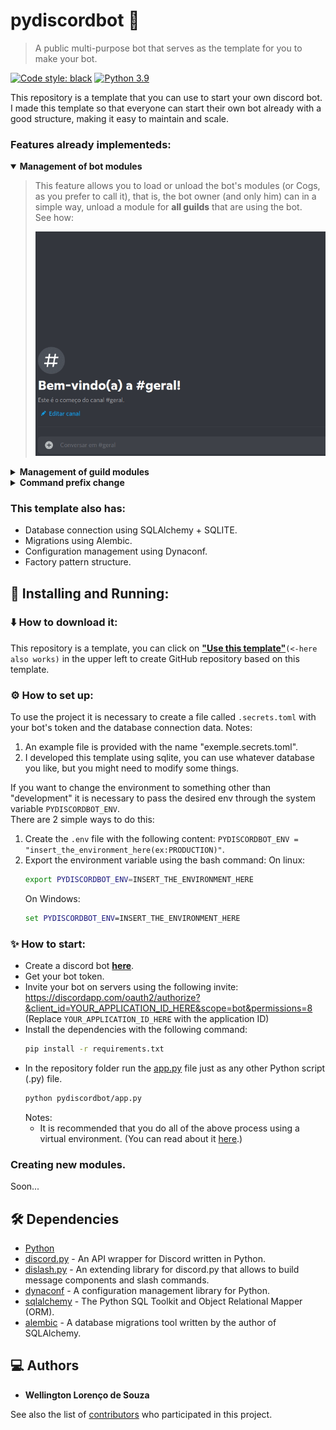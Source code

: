 # pydiscordbot 🤖
> A public multi-purpose bot that serves as the template for you to make your bot.  

[![Code style: black](https://img.shields.io/badge/code%20style-black-000000.svg)](https://github.com/psf/black)
[![Python 3.9](https://img.shields.io/badge/python-_>=_3.9-blue.svg)](https://www.python.org/downloads/release/python-390/)

This repository is a template that you can use to start your own discord bot.  
I made this template so that everyone can start their own bot already with a good structure, making it easy to maintain and scale.

### Features already implementeds:
<details open>
  <summary>
    <b>Management of bot modules</b>
  </summary>
  
  > This feature allows you to load or unload the bot's modules (or Cogs, as you prefer to call it), that is, the bot owner (and only him) can in a simple way, unload a module for **all guilds** that are using the bot.  
  See how:  
  > <p align="center">
  >  <img src=".github/preview/bot_module_manager_preview.gif" width="500"/>
  > </p>
  
</details>

<details>
  <summary>
    <b>Management of guild modules</b>
  </summary>

  > This feature allows the owner of the guild that is using the bot to activate or deactivate the modules that the guild can use.  
  >
  > **How use:**  
  To use it, just send `$enable_modules` or `$disable_modules` and an interface like the one presented in the functionality above will appear for you to select the modules to be enabled or disabled.  
  >
  >**Obs.** Unlike the previous one this feature does not affect everyone who is using the bot, it only affects the guild that executed the command.
</details>

<details>
  <summary>
    <b>Command prefix change</b>
  </summary>

  > This feature allows the guild owner to select which prefix he will use when sending a command to the bot.  
  >
  > **How use:**  
  To use it, just send `$change_prefix %` replacing the `%` with whatever character you want to use as a command prefix in your guild.  
  >
  >**Obs.** This functionality only affects the guild that executed the command. 
  >
  >**Obs2.** After changing the prefix, the bot will no longer respond to commands starting with `$` (default prefix), and will only respond to commands using the prefix informed in the exchange. 
</details>

### This template also has:
- Database connection using SQLAlchemy + SQLITE.
- Migrations using Alembic.
- Configuration management using Dynaconf.
- Factory pattern structure.

## :construction_worker: Installing and Running:

### ⬇️ How to download it:

This repository is a template, you can click on **["Use this template"](/wlsouza/pydiscordbot/generate)**`(<-here also works)` in the upper left to create GitHub repository based on this template.

### ⚙️ How to set up:

To use the project it is necessary to create a file called `.secrets.toml` with your bot's token and the database connection data. 
Notes:
  1. An example file is provided with the name "exemple.secrets.toml".
  2. I developed this template using sqlite, you can use whatever database you like, but you might need to modify some things.

If you want to change the environment to something other than "development" it is necessary to pass the desired env through the system variable `PYDISCORDBOT_ENV`.  
There are 2 simple ways to do this:

1. Create the `.env` file with the following content:
    `PYDISCORDBOT_ENV = "insert_the_environment_here(ex:PRODUCTION)"`.
2. Export the environment variable using the bash command: 
    On linux:
    ```bash
    export PYDISCORDBOT_ENV=INSERT_THE_ENVIRONMENT_HERE
    ```
    On Windows:
    ```bat
    set PYDISCORDBOT_ENV=INSERT_THE_ENVIRONMENT_HERE
    ``` 
### ✨️ How to start:

- Create a discord bot **[here](https://discord.com/developers/applications)**.
- Get your bot token.
- Invite your bot on servers using the following invite:
  https://discordapp.com/oauth2/authorize?&client_id=YOUR_APPLICATION_ID_HERE&scope=bot&permissions=8 
  (Replace `YOUR_APPLICATION_ID_HERE` with the application ID)
- Install the dependencies with the following command:
  ```bash
  pip install -r requirements.txt
  ```
- In the repository folder run the [app.py](pydiscordbot/app.py) file just as any other Python script (.py) file.
  ```bash
  python pydiscordbot/app.py
  ```
  Notes:  
    - It is recommended that you do all of the above process using a virtual environment. (You can read about it [here](https://docs.python.org/3/tutorial/venv.html).)


### Creating new modules.

  Soon...

## 🛠️ Dependencies
- [Python](https://www.python.org)
- [discord.py](https://discordpy.readthedocs.io/en/latest/) - An API wrapper for Discord written in Python.
- [dislash.py](https://dislashpy.readthedocs.io/en/latest/) - An extending library for discord.py that allows to build message components and slash commands.
- [dynaconf](https://www.dynaconf.com) - A configuration management library for Python.
- [sqlalchemy](https://www.sqlalchemy.org) - The Python SQL Toolkit and Object Relational Mapper (ORM).
- [alembic](https://alembic.sqlalchemy.org/en/latest/) -  A database migrations tool written by the author of SQLAlchemy.

## 💻 Authors

* **Wellington Lorenço de Souza**

See also the list of [contributors](https://github.com/wlsouza/pydiscordbot/graphs/contributors) who participated in this project.
